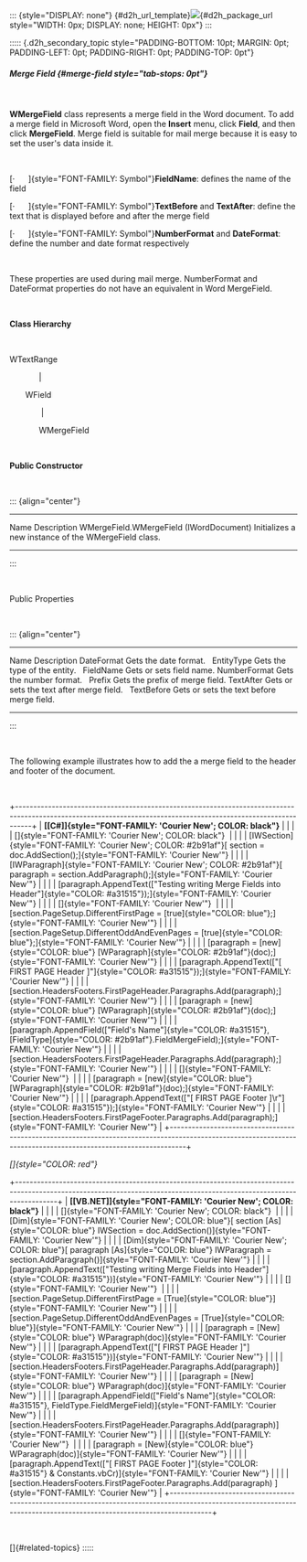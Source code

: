 ::: {style="DISPLAY: none"}
[](ms-xhelp:///?Id=d2h_url_template){#d2h_url_template}![](!package_url!){#d2h_package_url style="WIDTH: 0px; DISPLAY: none; HEIGHT: 0px"}
:::

::::: {.d2h_secondary_topic style="PADDING-BOTTOM: 10pt; MARGIN: 0pt; PADDING-LEFT: 0pt; PADDING-RIGHT: 0pt; PADDING-TOP: 0pt"}
##### Merge Field {#merge-field style="tab-stops: 0pt"}

 

**WMergeField** class represents a merge field in the Word document. To add a merge field in Microsoft Word, open the **Insert** menu, click **Field**, and then click **MergeField**. Merge field is suitable for mail merge because it is easy to set the user\'s data inside it.

 

[·      ]{style="FONT-FAMILY: Symbol"}**FieldName**: defines the name of the field

[·      ]{style="FONT-FAMILY: Symbol"}**TextBefore** and **TextAfter**: define the text that is displayed before and after the merge field

[·      ]{style="FONT-FAMILY: Symbol"}**NumberFormat** and **DateFormat**: define the number and date format respectively

 

These properties are used during mail merge. NumberFormat and DateFormat properties do not have an equivalent in Word MergeField.

 

**Class Hierarchy**

 

WTextRange

             \|

       WField

              \|   

             WMergeField

 

**Public Constructor**

 

::: {align="center"}
  ----------------------------------------- ------------------------------------------------------
  Name                                      Description
  WMergeField.WMergeField (IWordDocument)   Initializes a new instance of the WMergeField class.
  ----------------------------------------- ------------------------------------------------------
:::

 

Public Properties

 

::: {align="center"}
  -------------- ---------------------------------------------
  Name           Description
  DateFormat     Gets the date format.  
  EntityType     Gets the type of the entity.  
  FieldName      Gets or sets field name.
  NumberFormat   Gets the number format.  
  Prefix         Gets the prefix of merge field.
  TextAfter      Gets or sets the text after merge field.  
  TextBefore     Gets or sets the text before merge field.  
  -------------- ---------------------------------------------
:::

 

The following example illustrates how to add the a merge field to the header and footer of the document.

 

+----------------------------------------------------------------------------------------------------------------------------------------------------------------+
| **[\[C#\]]{style="FONT-FAMILY: 'Courier New'; COLOR: black"}**                                                                                                 |
|                                                                                                                                                                |
| []{style="FONT-FAMILY: 'Courier New'; COLOR: black"}                                                                                                           |
|                                                                                                                                                                |
| [IWSection]{style="FONT-FAMILY: 'Courier New'; COLOR: #2b91af"}[ section = doc.AddSection();]{style="FONT-FAMILY: 'Courier New'"}                              |
|                                                                                                                                                                |
| [IWParagraph]{style="FONT-FAMILY: 'Courier New'; COLOR: #2b91af"}[ paragraph = section.AddParagraph();]{style="FONT-FAMILY: 'Courier New'"}                    |
|                                                                                                                                                                |
| [paragraph.AppendText([\"Testing writing Merge Fields into Header\"]{style="COLOR: #a31515"});]{style="FONT-FAMILY: 'Courier New'"}                            |
|                                                                                                                                                                |
| []{style="FONT-FAMILY: 'Courier New'"}                                                                                                                         |
|                                                                                                                                                                |
| [section.PageSetup.DifferentFirstPage = [true]{style="COLOR: blue"};]{style="FONT-FAMILY: 'Courier New'"}                                                      |
|                                                                                                                                                                |
| [section.PageSetup.DifferentOddAndEvenPages = [true]{style="COLOR: blue"};]{style="FONT-FAMILY: 'Courier New'"}                                                |
|                                                                                                                                                                |
| [paragraph = [new]{style="COLOR: blue"} [WParagraph]{style="COLOR: #2b91af"}(doc);]{style="FONT-FAMILY: 'Courier New'"}                                        |
|                                                                                                                                                                |
| [paragraph.AppendText([\"\[ FIRST PAGE Header \]\"]{style="COLOR: #a31515"});]{style="FONT-FAMILY: 'Courier New'"}                                             |
|                                                                                                                                                                |
| [section.HeadersFooters.FirstPageHeader.Paragraphs.Add(paragraph);]{style="FONT-FAMILY: 'Courier New'"}                                                        |
|                                                                                                                                                                |
| [paragraph = [new]{style="COLOR: blue"} [WParagraph]{style="COLOR: #2b91af"}(doc);]{style="FONT-FAMILY: 'Courier New'"}                                        |
|                                                                                                                                                                |
| [paragraph.AppendField([\"Field\'s Name\"]{style="COLOR: #a31515"}, [FieldType]{style="COLOR: #2b91af"}.FieldMergeField);]{style="FONT-FAMILY: 'Courier New'"} |
|                                                                                                                                                                |
| [section.HeadersFooters.FirstPageHeader.Paragraphs.Add(paragraph);]{style="FONT-FAMILY: 'Courier New'"}                                                        |
|                                                                                                                                                                |
| []{style="FONT-FAMILY: 'Courier New'"}                                                                                                                         |
|                                                                                                                                                                |
| [paragraph = [new]{style="COLOR: blue"} [WParagraph]{style="COLOR: #2b91af"}(doc);]{style="FONT-FAMILY: 'Courier New'"}                                        |
|                                                                                                                                                                |
| [paragraph.AppendText([\"\[ FIRST PAGE Footer \]\\r\"]{style="COLOR: #a31515"});]{style="FONT-FAMILY: 'Courier New'"}                                          |
|                                                                                                                                                                |
| [section.HeadersFooters.FirstPageFooter.Paragraphs.Add(paragraph);]{style="FONT-FAMILY: 'Courier New'"}                                                        |
+----------------------------------------------------------------------------------------------------------------------------------------------------------------+

*[]{style="COLOR: red"}* 

+-----------------------------------------------------------------------------------------------------------------------------------------------------------------------+
| **[\[VB.NET\]]{style="FONT-FAMILY: 'Courier New'; COLOR: black"}**                                                                                                    |
|                                                                                                                                                                       |
| []{style="FONT-FAMILY: 'Courier New'; COLOR: black"}                                                                                                                  |
|                                                                                                                                                                       |
| [Dim]{style="FONT-FAMILY: 'Courier New'; COLOR: blue"}[ section [As]{style="COLOR: blue"} IWSection = doc.AddSection()]{style="FONT-FAMILY: 'Courier New'"}           |
|                                                                                                                                                                       |
| [Dim]{style="FONT-FAMILY: 'Courier New'; COLOR: blue"}[ paragraph [As]{style="COLOR: blue"} IWParagraph = section.AddParagraph()]{style="FONT-FAMILY: 'Courier New'"} |
|                                                                                                                                                                       |
| [paragraph.AppendText([\"Testing writing Merge Fields into Header\"]{style="COLOR: #a31515"})]{style="FONT-FAMILY: 'Courier New'"}                                    |
|                                                                                                                                                                       |
| []{style="FONT-FAMILY: 'Courier New'"}                                                                                                                                |
|                                                                                                                                                                       |
| [section.PageSetup.DifferentFirstPage = [True]{style="COLOR: blue"}]{style="FONT-FAMILY: 'Courier New'"}                                                              |
|                                                                                                                                                                       |
| [section.PageSetup.DifferentOddAndEvenPages = [True]{style="COLOR: blue"}]{style="FONT-FAMILY: 'Courier New'"}                                                        |
|                                                                                                                                                                       |
| [paragraph = [New]{style="COLOR: blue"} WParagraph(doc)]{style="FONT-FAMILY: 'Courier New'"}                                                                          |
|                                                                                                                                                                       |
| [paragraph.AppendText([\"\[ FIRST PAGE Header \]\"]{style="COLOR: #a31515"})]{style="FONT-FAMILY: 'Courier New'"}                                                     |
|                                                                                                                                                                       |
| [section.HeadersFooters.FirstPageHeader.Paragraphs.Add(paragraph)]{style="FONT-FAMILY: 'Courier New'"}                                                                |
|                                                                                                                                                                       |
| [paragraph = [New]{style="COLOR: blue"} WParagraph(doc)]{style="FONT-FAMILY: 'Courier New'"}                                                                          |
|                                                                                                                                                                       |
| [paragraph.AppendField([\"Field\'s Name\"]{style="COLOR: #a31515"}, FieldType.FieldMergeField)]{style="FONT-FAMILY: 'Courier New'"}                                   |
|                                                                                                                                                                       |
| [section.HeadersFooters.FirstPageHeader.Paragraphs.Add(paragraph)]{style="FONT-FAMILY: 'Courier New'"}                                                                |
|                                                                                                                                                                       |
| []{style="FONT-FAMILY: 'Courier New'"}                                                                                                                                |
|                                                                                                                                                                       |
| [paragraph = [New]{style="COLOR: blue"} WParagraph(doc)]{style="FONT-FAMILY: 'Courier New'"}                                                                          |
|                                                                                                                                                                       |
| [paragraph.AppendText([\"\[ FIRST PAGE Footer \]\"]{style="COLOR: #a31515"} & Constants.vbCr)]{style="FONT-FAMILY: 'Courier New'"}                                    |
|                                                                                                                                                                       |
| [section.HeadersFooters.FirstPageFooter.Paragraphs.Add(paragraph) ]{style="FONT-FAMILY: 'Courier New'"}                                                               |
+-----------------------------------------------------------------------------------------------------------------------------------------------------------------------+

 

[]{#related-topics}
:::::
